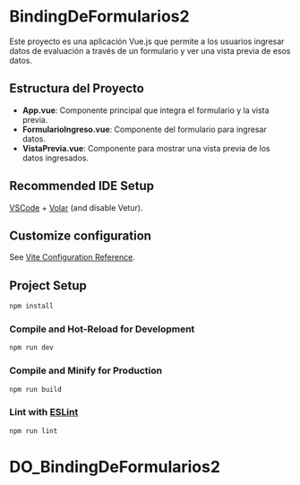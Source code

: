 # BindingDeFormularios2

Este proyecto es una aplicación Vue.js que permite a los usuarios ingresar datos de evaluación a través de un formulario y ver una vista previa de esos datos.

## Estructura del Proyecto

- **App.vue**: Componente principal que integra el formulario y la vista previa.
- **FormularioIngreso.vue**: Componente del formulario para ingresar datos.
- **VistaPrevia.vue**: Componente para mostrar una vista previa de los datos ingresados.

## Recommended IDE Setup

[VSCode](https://code.visualstudio.com/) + [Volar](https://marketplace.visualstudio.com/items?itemName=Vue.volar) (and disable Vetur).

## Customize configuration

See [Vite Configuration Reference](https://vitejs.dev/config/).

## Project Setup

```sh
npm install
```

### Compile and Hot-Reload for Development

```sh
npm run dev
```

### Compile and Minify for Production

```sh
npm run build
```

### Lint with [ESLint](https://eslint.org/)

```sh
npm run lint
```
# DO_BindingDeFormularios2
